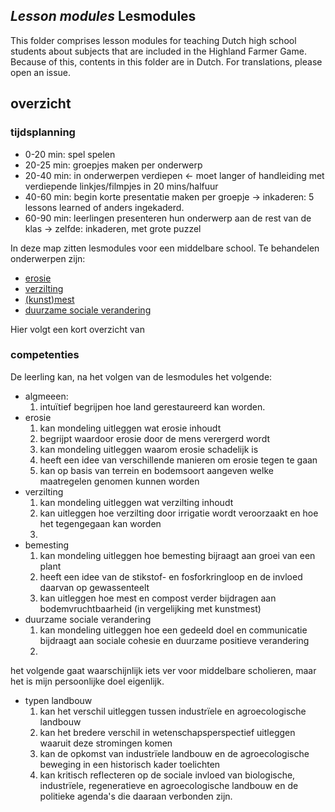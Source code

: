 ## *Lesson modules* Lesmodules

This folder comprises lesson modules for teaching Dutch high school students about subjects that are included in the Highland Farmer Game. Because of this, contents in this folder are in Dutch. For translations, please open an issue.

## overzicht

### tijdsplanning
- 0-20 min: spel spelen
- 20-25 min: groepjes maken per onderwerp
- 20-40 min: in onderwerpen verdiepen ← moet langer of handleiding met verdiepende linkjes/filmpjes in 20 mins/halfuur
- 40-60 min: begin korte presentatie maken per groepje → inkaderen: 5 lessons learned of anders ingekaderd.
- 60-90 min: leerlingen presenteren hun onderwerp aan de rest van de klas → zelfde: inkaderen, met grote puzzel

In deze map zitten lesmodules voor een middelbare school. Te behandelen onderwerpen zijn:

- [erosie](./erosie.md)
- [verzilting](./verzilting.md)
- [(kunst)mest](./bemesting.md)
- [duurzame sociale verandering](./duurzame-sociale-verandering.md)

Hier volgt een kort overzicht van


### competenties

De leerling kan, na het volgen van de lesmodules het volgende:
- algmeeen:
  1. intuïtief begrijpen hoe land gerestaureerd kan worden.
- erosie
  1. kan mondeling uitleggen wat erosie inhoudt
  2. begrijpt waardoor erosie door de mens verergerd wordt
  2. kan mondeling uitleggen waarom erosie schadelijk is
  3. heeft een idee van verschillende manieren om erosie tegen te gaan
  4. kan op basis van terrein en bodemsoort aangeven welke maatregelen genomen kunnen worden
- verzilting
  1. kan mondeling uitleggen wat verzilting inhoudt
  2. kan uitleggen hoe verzilting door irrigatie wordt veroorzaakt en hoe het tegengegaan kan worden
  3. 
- bemesting
  1. kan mondeling uitleggen hoe bemesting bijraagt aan groei van een plant
  3. heeft een idee van de stikstof- en fosforkringloop en de invloed daarvan op gewassenteelt
  2. kan uitleggen hoe mest en compost verder bijdragen aan bodemvruchtbaarheid (in vergelijking met kunstmest)
- duurzame sociale verandering
  1. kan mondeling uitleggen hoe een gedeeld doel en communicatie bijdraagt aan sociale cohesie en duurzame positieve verandering
  2. 

het volgende gaat waarschijnlijk iets ver voor middelbare scholieren, maar het is mijn persoonlijke doel eigenlijk.

- typen landbouw
  1. kan het verschil uitleggen tussen industrïele en agroecologische landbouw
  2. kan het bredere verschil in wetenschapsperspectief uitleggen waaruit deze stromingen komen
  3. kan de opkomst van industrïele landbouw en de agroecologische beweging in een historisch kader toelichten
  4. kan kritisch reflecteren op de sociale invloed van biologische, industrïele, regeneratieve en agroecologische landbouw en de politieke agenda's die daaraan verbonden zijn.